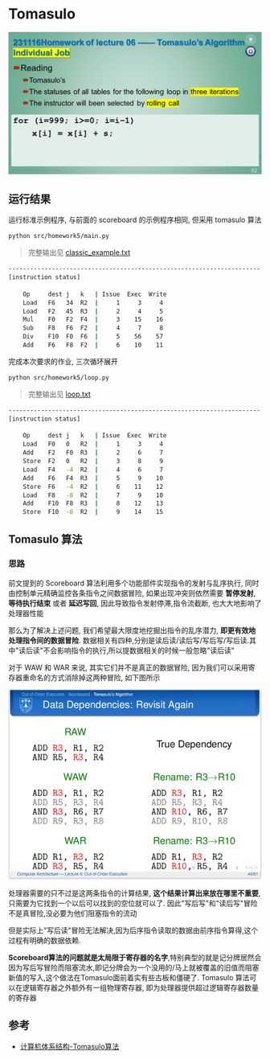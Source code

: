 
# Tomasulo

![image](https://raw.githubusercontent.com/luzhixing12345/archlab/main/img/homework5.jpg)

## 运行结果

运行标准示例程序, 与前面的 scoreboard 的示例程序相同, 但采用 tomasulo 算法

```bash
python src/homework5/main.py
```

> 完整输出见 [classic_example.txt](https://raw.githubusercontent.com/luzhixing12345/archlab/main/src/homework5/classic_example.txt)

```bash
----------------------------------------------------------------------
[instruction status]

    Op     dest j   k   | Issue  Exec  Write
    Load   F6   34  R2  |     1     3     4
    Load   F2   45  R3  |     2     4     5
    Mul    F0   F2  F4  |     3    15    16
    Sub    F8   F6  F2  |     4     7     8
    Div    F10  F0  F6  |     5    56    57
    Add    F6   F8  F2  |     6    10    11
```

完成本次要求的作业, 三次循环展开

```bash
python src/homework5/loop.py
```

> 完整输出见 [loop.txt](https://raw.githubusercontent.com/luzhixing12345/archlab/main/src/homework5/loop.txt)

```bash
----------------------------------------------------------------------
[instruction status]

    Op     dest j   k   | Issue  Exec  Write
    Load   F0   0   R2  |     1     3     4
    Add    F2   F0  R3  |     2     6     7
    Store  F2   0   R2  |     3     8     9
    Load   F4   -4  R2  |     4     6     7
    Add    F6   F4  R3  |     5     9    10
    Store  F6   -4  R2  |     6    11    12
    Load   F8   -8  R2  |     7     9    10
    Add    F10  F8  R3  |     8    12    13
    Store  F10  -8  R2  |     9    14    15
```

## Tomasulo 算法

### 思路

前文提到的 Scoreboard 算法利用多个功能部件实现指令的发射与乱序执行, 同时由控制单元精确监控各条指令之间数据冒险, 如果出现冲突则依然需要 **暂停发射**, **等待执行结束** 或者 **延迟写回**, 因此导致指令发射停滞,指令流截断, 也大大地影响了处理器性能

那么为了解决上述问题, 我们希望最大限度地挖掘出指令的乱序潜力, **即更有效地处理指令间的数据冒险**. 数据相关有四种,分别是读后读/读后写/写后写/写后读.其中"读后读"不会影响指令的执行,所以提数据相关的时候一般忽略"读后读"

对于 WAW 和 WAR 来说, 其实它们并不是真正的数据冒险, 因为我们可以采用寄存器重命名的方式消除掉这两种冒险, 如下图所示

![20231121105009](https://raw.githubusercontent.com/learner-lu/picbed/master/20231121105009.png)

处理器需要的只不过是这两条指令的计算结果, **这个结果计算出来放在哪里不重要**, 只需要为它找到一个以后可以找到的空位就可以了. 因此"写后写"和"读后写"冒险不是真冒险,没必要为他们阻塞指令的流动

但是实际上"写后读"冒险无法解决,因为后序指令读取的数据由前序指令算得,这个过程有明确的数据依赖.

**Scoreboard算法的问题就是太局限于寄存器的名字**,特别典型的就是记分牌居然会因为写后写冒险而阻塞流水,即记分牌会为一个没用的/马上就被覆盖的旧值而阻塞新值的写入,这个做法在Tomasulo面前着实有些古板和僵硬了. Tomasulo 算法可以在逻辑寄存器之外额外有一组物理寄存器, 即为处理器提供超过逻辑寄存器数量的寄存器

## 参考

- [计算机体系结构-Tomasulo算法](https://zhuanlan.zhihu.com/p/499978902)